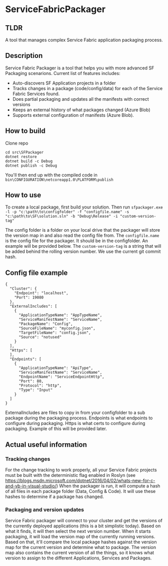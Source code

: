 # ServiceFabricPackager

## TLDR
A tool that manages complex Service Fabric application packaging process.

## Description
Service Fabric Packager is a tool that helps you with more advanced SF Packaging scenarions. Current list of features includes:
* Auto-discovers SF Application projects in a folder
* Tracks changes in a package (code/config/data) for each of the Service Fabric Services found.
* Does partial packaging and updates all the manifests with correct versions
* Keeps an external history of what packages changed (Azure Blob)
* Supports external configuration of manifests (Azure Blob).

## How to build
Clone repo
```
cd src\SFPackager
dotnet restore
dotnet build -c Debug
dotnet publish -c Debug
```
You'll then end up with the compiled code in ```bin\CONFIGURATION\netcoreapp1.0\PLATFORM\publish```

## How to use
To create a local package, first build your solution.
Then run ```sfpackager.exe -l -p "c:\path\to\configfolder" -f "configfile.name" -s "c:\path\to\SF\solution.sln" -b "Debug\Release" -i "custom-version-tag"```

The config folder is a folder on your local drive that the packager will store the version map in and also read the config file from.
The ```configfile.name``` is the config file for the packager. It should be in the configfolder. An example will be provided below.
The ```custom-version-tag``` is a string that will be added behind the rolling version number. We use the current git commit hash.

## Config file example
```
{
  "Cluster": {
    "Endpoint": "localhost",
    "Port": 19080
  },
  "ExternalIncludes": [
    {
      "ApplicationTypeName": "AppTypeName",
      "ServiceManifestName": "ServiceName",
      "PackageName": "Config",
      "SourceFileName": "myconfig.json",
      "TargetFileName": "config.json",
      "Source": "notused"
    }
  ],
  "Https": [
  ],
  "Endpoints": [
    {
      "ApplicationTypeName": "ApiType",
      "ServiceManifestName": "ServiceName",
      "EndpointName": "ServiceEndpointHttp",
      "Port": 80,
      "Protocol": "http",
      "Type": "Input"
    }
  ]
}
```

ExternalIncludes are files to copy in from your configfolder to a sub package during the packaging process.
Endpoints is what endpoints to configure during packaging.
Https is what certs to configure during packaging. Example of this will be provided later.

## Actual useful information
### Tracking changes
For the change tracking to work properly, all your Service Fabric projects must be built with the deterministic flag enabled in Roslyn (see https://blogs.msdn.microsoft.com/dotnet/2016/04/02/whats-new-for-c-and-vb-in-visual-studio/)
When the packager is run, it will compute a hash of all files in each package folder (Data, Config & Code). It will use these hashes to determine if a package has changed.

### Packaging and version updates
Service Fabric packager will connect to your cluster and get the versions of the currently deployed applications (this is a bit simplistic today).
Based on what it finds, it will then select the next version number.
When it starts packaging, it will load the version map of the currently running versions. Based on that, it'll compare the local package hashes against the
version map for the current version and determine what to package.
The version map also contains the current version of all the things, so it knows what version to assign to the different Applications, Services and Packages.
